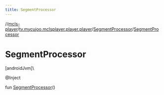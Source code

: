 ```yaml
---
title: SegmentProcessor
---
```

//[mcls-player](../../../index.html)/[tv.mycujoo.mclsplayer.player.player](../index.html)/[SegmentProcessor](index.html)/[SegmentProcessor](-segment-processor.html)



# SegmentProcessor



[androidJvm]\




@Inject



fun [SegmentProcessor](-segment-processor.html)()




